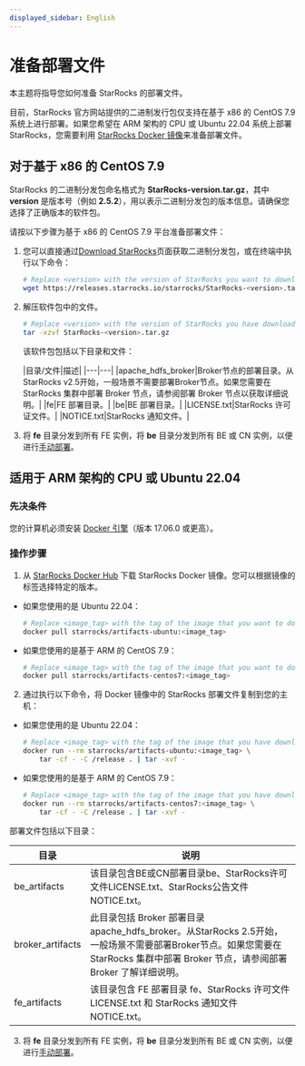 ```yaml
---
displayed_sidebar: English
---
```


# 准备部署文件

本主题将指导您如何准备 StarRocks 的部署文件。

目前，StarRocks 官方网站提供的二进制发行包仅支持在基于 x86 的 CentOS 7.9 系统上进行部署。如果您希望在 ARM 架构的 CPU 或 Ubuntu 22.04 系统上部署 StarRocks，您需要利用 [StarRocks Docker 镜像](https://www.starrocks.io/download/community)来准备部署文件。

## 对于基于 x86 的 CentOS 7.9

StarRocks 的二进制分发包命名格式为 **StarRocks-version.tar.gz**，其中 **version** 是版本号（例如 **2.5.2**），用以表示二进制分发包的版本信息。请确保您选择了正确版本的软件包。

请按以下步骤为基于 x86 的 CentOS 7.9 平台准备部署文件：

1. 您可以直接通过[Download StarRocks](https://www.starrocks.io/download/community)页面获取二进制分发包，或在终端中执行以下命令：

   ```Bash
   # Replace <version> with the version of StarRocks you want to download, for example, 2.5.2.
   wget https://releases.starrocks.io/starrocks/StarRocks-<version>.tar.gz
   ```

2. 解压软件包中的文件。

   ```Bash
   # Replace <version> with the version of StarRocks you have downloaded.
   tar -xzvf StarRocks-<version>.tar.gz
   ```

   该软件包包括以下目录和文件：

   |目录/文件|描述|
|---|---|
   |apache_hdfs_broker|Broker节点的部署目录。从StarRocks v2.5开始，一般场景不需要部署Broker节点。如果您需要在 StarRocks 集群中部署 Broker 节点，请参阅部署 Broker 节点以获取详细说明。|
   |fe|FE 部署目录。|
   |be|BE 部署目录。|
   |LICENSE.txt|StarRocks 许可证文件。|
   |NOTICE.txt|StarRocks 通知文件。|

3. 将 **fe** 目录分发到所有 FE 实例，将 **be** 目录分发到所有 BE 或 CN 实例，以便进行[手动部署](../deployment/deploy_manually.md)。

## 适用于 ARM 架构的 CPU 或 Ubuntu 22.04

### 先决条件

您的计算机必须安装 [Docker 引擎](https://docs.docker.com/engine/install/)（版本 17.06.0 或更高）。

### 操作步骤

1. 从 [StarRocks Docker Hub](https://hub.docker.com/r/starrocks/artifacts-ubuntu/tags) 下载 StarRocks Docker 镜像。您可以根据镜像的标签选择特定的版本。

-    如果您使用的是 Ubuntu 22.04：

     ```Bash
     # Replace <image_tag> with the tag of the image that you want to download, for example, 2.5.4.
     docker pull starrocks/artifacts-ubuntu:<image_tag>
     ```

-    如果您使用的是基于 ARM 的 CentOS 7.9：

     ```Bash
     # Replace <image_tag> with the tag of the image that you want to download, for example, 2.5.4.
     docker pull starrocks/artifacts-centos7:<image_tag>
     ```

2. 通过执行以下命令，将 Docker 镜像中的 StarRocks 部署文件复制到您的主机：

-    如果您使用的是 Ubuntu 22.04：

     ```Bash
     # Replace <image_tag> with the tag of the image that you have downloaded, for example, 2.5.4.
     docker run --rm starrocks/artifacts-ubuntu:<image_tag> \
         tar -cf - -C /release . | tar -xvf -
     ```

-    如果您使用的是基于 ARM 的 CentOS 7.9：

     ```Bash
     # Replace <image_tag> with the tag of the image that you have downloaded, for example, 2.5.4.
     docker run --rm starrocks/artifacts-centos7:<image_tag> \
         tar -cf - -C /release . | tar -xvf -
     ```

   部署文件包括以下目录：

   |目录|说明|
|---|---|
   |be_artifacts|该目录包含BE或CN部署目录be、StarRocks许可文件LICENSE.txt、StarRocks公告文件NOTICE.txt。|
   |broker_artifacts|此目录包括 Broker 部署目录 apache_hdfs_broker。从StarRocks 2.5开始，一般场景不需要部署Broker节点。如果您需要在 StarRocks 集群中部署 Broker 节点，请参阅部署 Broker 了解详细说明。|
   |fe_artifacts|该目录包含 FE 部署目录 fe、StarRocks 许可文件 LICENSE.txt 和 StarRocks 通知文件 NOTICE.txt。|

3. 将 **fe** 目录分发到所有 FE 实例，将 **be** 目录分发到所有 BE 或 CN 实例，以便进行[手动部署](../deployment/deploy_manually.md)。
